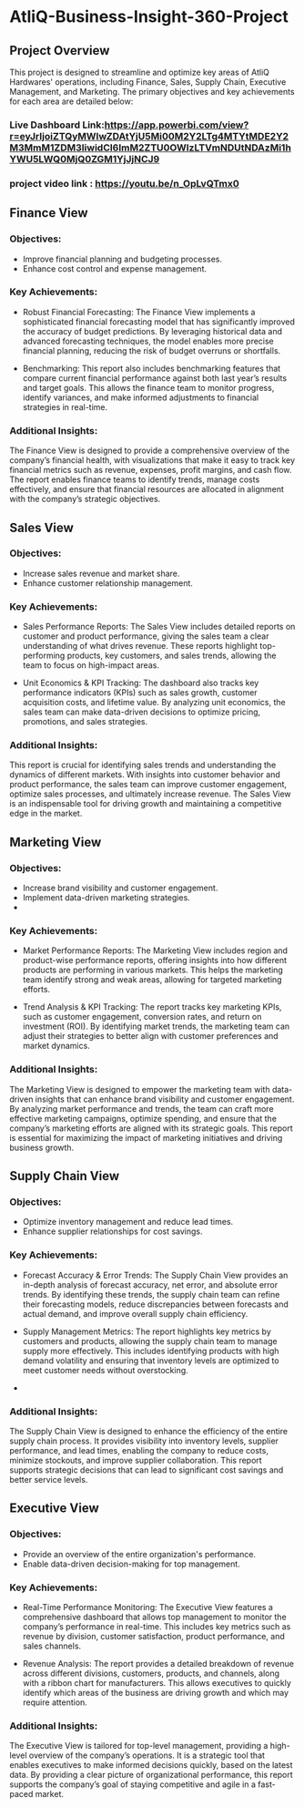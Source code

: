 # AtliQ-Business-Insight-360-Project
## Project Overview
This project is designed to streamline and optimize key areas of AtliQ Hardwares' operations, including Finance, Sales, Supply Chain, Executive Management, and Marketing. The primary objectives and key achievements for each area are detailed below:
### Live Dashboard Link:https://app.powerbi.com/view?r=eyJrIjoiZTQyMWIwZDAtYjU5Mi00M2Y2LTg4MTYtMDE2Y2M3MmM1ZDM3IiwidCI6ImM2ZTU0OWIzLTVmNDUtNDAzMi1hYWU5LWQ0MjQ0ZGM1YjJjNCJ9

### project video link : https://youtu.be/n_OpLvQTmx0

## Finance View

### Objectives:

- Improve financial planning and budgeting processes.
- Enhance cost control and expense management.
  
### Key Achievements:

- Robust Financial Forecasting: The Finance View implements a sophisticated financial forecasting model that has significantly improved the accuracy of budget predictions. By leveraging historical data and advanced forecasting techniques, the model enables more precise financial planning, reducing the risk of budget overruns or shortfalls.
  
- Benchmarking: This report also includes benchmarking features that compare current financial performance against both last year’s results and target goals. This allows the finance team to monitor progress, identify variances, and make informed adjustments to financial strategies in real-time.

### Additional Insights:
The Finance View is designed to provide a comprehensive overview of the company’s financial health, with visualizations that make it easy to track key financial metrics such as revenue, expenses, profit margins, and cash flow. The report enables finance teams to identify trends, manage costs effectively, and ensure that financial resources are allocated in alignment with the company’s strategic objectives.

## Sales View

### Objectives:

- Increase sales revenue and market share.
- Enhance customer relationship management.
  
### Key Achievements:

- Sales Performance Reports: The Sales View includes detailed reports on customer and product performance, giving the sales team a clear understanding of what drives revenue. These reports highlight top-performing products, key customers, and sales trends, allowing the team to focus on high-impact areas.

- Unit Economics & KPI Tracking: The dashboard also tracks key performance indicators (KPIs) such as sales growth, customer acquisition costs, and lifetime value. By analyzing unit economics, the sales team can make data-driven decisions to optimize pricing, promotions, and sales strategies.

### Additional Insights:

This report is crucial for identifying sales trends and understanding the dynamics of different markets. With insights into customer behavior and product performance, the sales team can improve customer engagement, optimize sales processes, and ultimately increase revenue. The Sales View is an indispensable tool for driving growth and maintaining a competitive edge in the market.

## Marketing View

### Objectives:

- Increase brand visibility and customer engagement.
- Implement data-driven marketing strategies.
- 
### Key Achievements:

- Market Performance Reports: The Marketing View includes region and product-wise performance reports, offering insights into how different products are performing in various markets. This helps the marketing team identify strong and weak areas, allowing for targeted marketing efforts.

- Trend Analysis & KPI Tracking: The report tracks key marketing KPIs, such as customer engagement, conversion rates, and return on investment (ROI). By identifying market trends, the marketing team can adjust their strategies to better align with customer preferences and market dynamics.

### Additional Insights:

The Marketing View is designed to empower the marketing team with data-driven insights that can enhance brand visibility and customer engagement. By analyzing market performance and trends, the team can craft more effective marketing campaigns, optimize spending, and ensure that the company’s marketing efforts are aligned with its strategic goals. This report is essential for maximizing the impact of marketing initiatives and driving business growth.

## Supply Chain View

### Objectives:

- Optimize inventory management and reduce lead times.
- Enhance supplier relationships for cost savings.

### Key Achievements:

- Forecast Accuracy & Error Trends: The Supply Chain View provides an in-depth analysis of forecast accuracy, net error, and absolute error trends. By identifying these trends, the supply chain team can refine their forecasting models, reduce discrepancies between forecasts and actual demand, and improve overall supply chain efficiency.

- Supply Management Metrics: The report highlights key metrics by customers and products, allowing the supply chain team to manage supply more effectively. This includes identifying products with high demand volatility and ensuring that inventory levels are optimized to meet customer needs without overstocking.
- 
### Additional Insights:

The Supply Chain View is designed to enhance the efficiency of the entire supply chain process. It provides visibility into inventory levels, supplier performance, and lead times, enabling the company to reduce costs, minimize stockouts, and improve supplier collaboration. This report supports strategic decisions that can lead to significant cost savings and better service levels.

## Executive View

### Objectives:

- Provide an overview of the entire organization's performance.
- Enable data-driven decision-making for top management.

### Key Achievements:

- Real-Time Performance Monitoring: The Executive View features a comprehensive dashboard that allows top management to monitor the company’s performance in real-time. This includes key metrics such as revenue by division, customer satisfaction, product performance, and sales channels.

- Revenue Analysis: The report provides a detailed breakdown of revenue across different divisions, customers, products, and channels, along with a ribbon chart for manufacturers. This allows executives to quickly identify which areas of the business are driving growth and which may require attention.

### Additional Insights:

The Executive View is tailored for top-level management, providing a high-level overview of the company’s operations. It is a strategic tool that enables executives to make informed decisions quickly, based on the latest data. By providing a clear picture of organizational performance, this report supports the company’s goal of staying competitive and agile in a fast-paced market.
